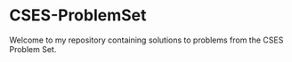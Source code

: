 # CSES-ProblemSet
Welcome to my repository containing solutions to problems from the CSES Problem Set. 
